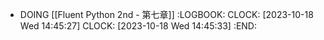 - DOING [[Fluent Python 2nd - 第七章]]
  :LOGBOOK:
  CLOCK: [2023-10-18 Wed 14:45:27]
  CLOCK: [2023-10-18 Wed 14:45:33]
  :END:
